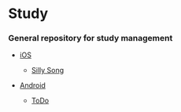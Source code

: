 # Study

### General repository for study management

- [iOS](/iOS)
  - <a href="iOS/Swift%20for%20Developers%20(ud1025)/Silly%20Song">Silly Song</a>


- [Android](/Android)
  - [ToDo](/Android/ToDo)
